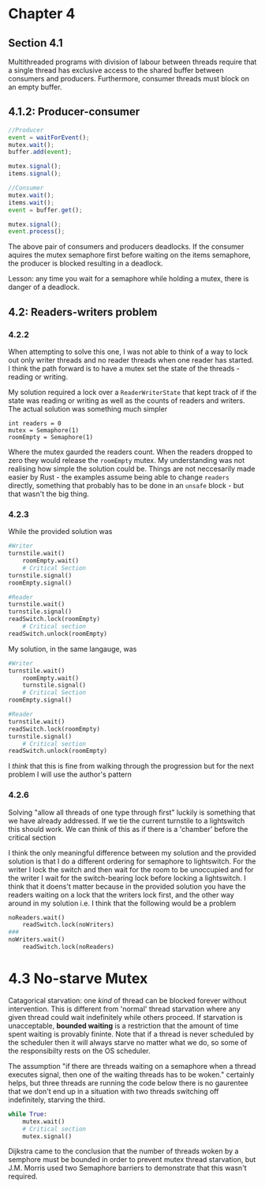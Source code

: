# Chapter 4

## Section 4.1

Multithreaded programs with division of labour between threads require that a single thread has exclusive access to the shared buffer between consumers and producers. Furthermore, consumer threads must block on an empty buffer.

## 4.1.2: Producer-consumer

```typescript
//Producer
event = waitForEvent();
mutex.wait();
buffer.add(event);

mutex.signal();
items.signal();
```

```typescript
//Consumer
mutex.wait();
items.wait();
event = buffer.get();

mutex.signal();
event.process();
```

The above pair of consumers and producers deadlocks. If the consumer aquires the mutex semaphore first before waiting on the items semaphore, the producer is blocked resulting in a deadlock.

Lesson: any time you wait for a semaphore while holding a mutex, there is danger of a deadlock.

## 4.2: Readers-writers problem

### 4.2.2

When attempting to solve this one, I was not able to think of a way to lock out only writer threads and no reader threads when one reader has started. I think the path forward is to have a mutex set the state of the threads - reading or writing.

My solution required a lock over a `ReaderWriterState` that kept track of if the state was reading or writing as well as the counts of readers and writers. The actual solution was something much simpler

```text
int readers = 0
mutex = Semaphore(1)
roomEmpty = Semaphore(1)
```

Where the mutex gaurded the readers count. When the readers dropped to zero they would release the `roomEmpty` mutex. My understanding was not realising how simple the solution could be. Things are not neccesarily made easier by Rust - the examples assume being able to change `readers` directly, something that probably has to be done in an `unsafe` block - but that wasn't the big thing.

### 4.2.3

While the provided solution was

```python
#Writer
turnstile.wait()
    roomEmpty.wait()
    # Critical Section
turnstile.signal()
roomEmpty.signal()
```

```python
#Reader
turnstile.wait()
turnstile.signal()
readSwitch.lock(roomEmpty)
    # Critical section
readSwitch.unlock(roomEmpty)
```

My solution, in the same langauge, was

```python
#Writer
turnstile.wait()
    roomEmpty.wait()
    turnstile.signal()
    # Critical Section
roomEmpty.signal()
```

```python
#Reader
turnstile.wait()
readSwitch.lock(roomEmpty)
turnstile.signal()
    # Critical section
readSwitch.unlock(roomEmpty)
```

I _think_ that this is fine from walking through the progression but for the next problem I will use the author's pattern

### 4.2.6

Solving "allow all threads of one type through first" luckily is something that we have already addressed. If we tie the current turnstile to a lightswitch this should work. We can think of this as if there is a 'chamber' before the critical section

I think the only meaningful difference between my solution and the provided solution is that I do a different ordering for semaphore to lightswitch. For the writer I lock the switch and then wait for the room to be unoccupied and for the writer I wait for the switch-bearing lock before locking a lightswitch. I think that it doens't matter because in the provided solution you have the readers waiting on a lock that the writers lock first, and the other way around in my solution i.e. I think that the following would be a problem

```python
noReaders.wait()
    readSwitch.lock(noWriters)
###
noWriters.wait()
    readSwitch.lock(noReaders)
```

# 4.3 No-starve Mutex
Catagorical starvation: one _kind_ of thread can be blocked forever without intervention. This is different from 'normal' thread starvation where any given thread could wait indefinitely while others proceed. If starvation is unacceptable, **bounded waiting** is a restriction that the amount of time spent waiting is provably fininte. Note that if a thread is never scheduled by the scheduler then it will always starve no matter what we do, so some of the responsibilty rests on the OS scheduler.

The assumption "if there are threads waiting on a semaphore when a thread executes signal, then one of the waiting threads has to be woken." certainly helps, but three threads are running the code below there is no gaurentee that we don't end up in a situation with two threads switching off indefinitely, starving the third.

```python
while True:
    mutex.wait()
    # Critical section
    mutex.signal()
```

Dijkstra came to the conclusion that the number of threads woken by a semphore must be bounded in order to prevent mutex thread starvation, but J.M. Morris used two Semaphore barriers to demonstrate that this wasn't required.
